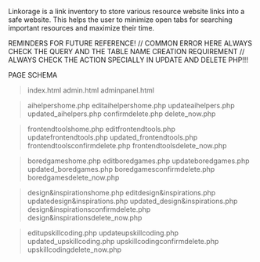 Linkorage is a link inventory to store various resource website links into a safe website. This helps the user to minimize open tabs for searching important resources and maximize their time.

REMINDERS FOR FUTURE REFERENCE! 
 // COMMON ERROR HERE ALWAYS CHECK THE QUERY AND THE TABLE NAME CREATION REQUIREMENT
// ALWAYS CHECK THE ACTION SPECIALLY IN UPDATE AND DELETE PHP!!!


PAGE SCHEMA

>index.html 
>admin.html
>adminpanel.html

>aihelpershome.php
>editaihelpershome.php
>updateaihelpers.php
>updated_aihelpers.php
>confirmdelete.php
>delete_now.php

>frontendtoolshome.php
>editfrontendtools.php
>updatefrontendtools.php
>updated_frontendtools.php
>frontendtoolsconfirmdelete.php
>frontendtoolsdelete_now.php

>boredgameshome.php
>editboredgames.php
>updateboredgames.php
>updated_boredgames.php
>boredgamesconfirmdelete.php
>boredgamesdelete_now.php

>design&inspirationshome.php
>editdesign&inspirations.php
>updatedesign&inspirations.php
>updated_design&inspirations.php
>design&inspirationsconfirmdelete.php
>design&inspirationsdelete_now.php

>
>editupskillcoding.php
>updateupskillcoding.php
>updated_upskillcoding.php
>upskillcodingconfirmdelete.php
>upskillcodingdelete_now.php